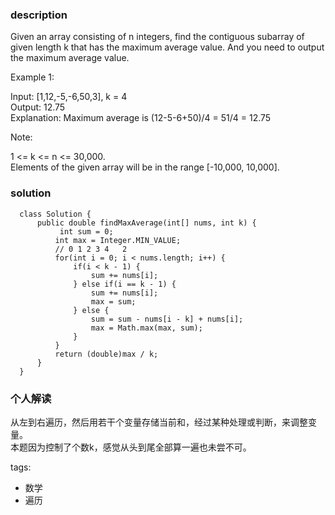 ### description    
  Given an array consisting of n integers, find the contiguous subarray of given length k that has the maximum average value. And you need to output the maximum average value.  
    
  Example 1:  
    
  Input: [1,12,-5,-6,50,3], k = 4  
  Output: 12.75  
  Explanation: Maximum average is (12-5-6+50)/4 = 51/4 = 12.75  
     
    
  Note:  
    
  1 <= k <= n <= 30,000.  
  Elements of the given array will be in the range [-10,000, 10,000].  
### solution    
```    
  class Solution {  
      public double findMaxAverage(int[] nums, int k) {  
           int sum = 0;  
          int max = Integer.MIN_VALUE;  
          // 0 1 2 3 4   2  
          for(int i = 0; i < nums.length; i++) {  
              if(i < k - 1) {  
                  sum += nums[i];  
              } else if(i == k - 1) {  
                  sum += nums[i];  
                  max = sum;  
              } else {  
                  sum = sum - nums[i - k] + nums[i];  
                  max = Math.max(max, sum);  
              }  
          }  
          return (double)max / k;  
      }  
  }  
```    
    
### 个人解读    
  从左到右遍历，然后用若干个变量存储当前和，经过某种处理或判断，来调整变量。  
  本题因为控制了个数k，感觉从头到尾全部算一遍也未尝不可。  
    
    
tags:    
  -  数学  
  -  遍历  
